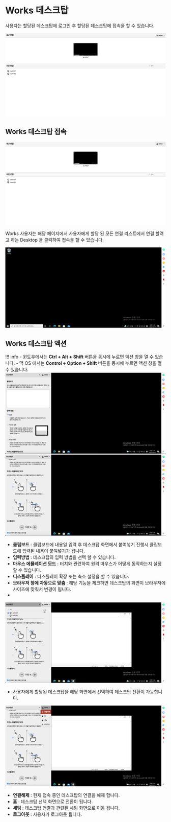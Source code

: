 # Works 데스크탑
사용자는 할당된 데스크탑에 로그인 후 할당된 데스크탑에 접속을 할 수 있습니다.

![works-user-desktop-connection](../../assets/images/works-user-desktop-connection.png)

## Works 데스크탑 접속

![works-user-desktop-connection](../../assets/images/works-user-desktop-connection.png)

Works 사용자는 해당 페이지에서 사용자에게 할당 된 모든 연결 리스트에서 연결 할려고 하는 Desktop 을 클릭하여 접속을 할 수 있습니다.

![works-user-desktop-connection-result](../../assets/images/works-user-desktop-connection-result.png)

## Works 데스크탑 액션
!!! info
    - 윈도우에서는 **Ctrl + Alt + Shift** 버튼을 동시에 누르면 액션 창을 열 수 있습니다.
    - 맥 OS 에서는 **Control + Option + Shift** 버튼을 동시에 누르면 액션 창을 열 수 있습니다.
![works-user-desktop-action1](../../assets/images/works-user-desktop-action1.png)
![works-user-desktop-action2](../../assets/images/works-user-desktop-action2.png)

- **클립보드** : 클립보드에 내용일 입력 후 데스크탑 화면에서 붙여넣기 진행시 클립보드에 입력된 내용이 붙여넣기가 됩니다.
- **입력방법** : 데스크탑의 입력 방법을 선택 할 수 있습니다.
- **마우스 에뮬레이션 모드** : 터치와 관련하여 원격 마우스가 어떻게 동작하는지 설정 할 수 있습니다.
- **디스플레이** : 디스플레이 확장 또는 축소 설정을 할 수 있습니다.
- **브라우저 창에 자동으로 맞춤** : 해당 기능을 체크하면 데스크탑의 화면이 브라우저에 사이즈에 맞춰서 변경이 됩니다.
- 
![works-user-desktop-action3](../../assets/images/works-user-desktop-action3.png)
- 사용자에게 할당된 데스크탑을 해당 화면에서 선택하여 데스크탑 전환이 가능합니다.

![works-user-desktop-action4](../../assets/images/works-user-desktop-action4.png)
- **연결해제** : 현재 접속 중인 데스크탑의 연결을 해제 합니다.
- **홈** : 데스크탑 선택 화면으로 전환이 됩니다.
- **세팅** : 데스크탑 연결과 관련된 세팅 화면으로 이동 됩니다.
- **로그아웃** : 사용자가 로그아웃 됩니다.
